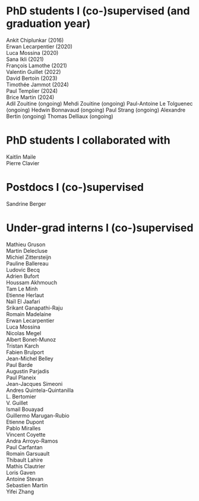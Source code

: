 # PhD students I (co-)supervised (and graduation year)
Ankit Chiplunkar (2016)  
Erwan Lecarpentier (2020)  
Luca Mossina (2020)  
Sana Ikli (2021)  
François Lamothe (2021)  
Valentin Guillet (2022)  
David Bertoin (2023)  
Timothée Jammot (2024)  
Paul Templier (2024)  
Brice Martin (2024)  
Adil Zouitine (ongoing)
Mehdi Zouitine (ongoing)
Paul-Antoine Le Tolguenec (ongoing)
Hedwin Bonnavaud (ongoing)
Paul Strang (ongoing)
Alexandre Bertin (ongoing)
Thomas Delliaux (ongoing)

# PhD students I collaborated with
Kaitlin Maile   
Pierre Clavier  

# Postdocs I (co-)supervised
Sandrine Berger  

# Under-grad interns I (co-)supervised
Mathieu Gruson  
Martin Delecluse  
Michiel Zittersteijn  
Pauline Ballereau  
Ludovic Becq  
Adrien Bufort  
Houssam Akhmouch   
Tam Le Minh  
Etienne Herlaut  
Naïl El Jaafari  
Srikant Ganapathi-Raju  
Romain Madelaine  
Erwan Lecarpentier  
Luca Mossina  
Nicolas Megel  
Albert Bonet-Munoz  
Tristan Karch  
Fabien Brulport  
Jean-Michel Belley  
Paul Barde  
Augustin Parjadis  
Paul Planeix  
Jean-Jacques Simeoni  
Andres Quintela-Quintanilla  
L. Bertomier  
V. Guillet  
Ismail Bouayad  
Guillermo Marugan-Rubio  
Etienne Dupont  
Pablo Miralles  
Vincent Coyette  
Andra Arroyo-Ramos  
Paul Carfantan  
Romain Garsuault  
Thibault Lahire  
Mathis Clautrier  
Loris Gaven  
Antoine Stevan  
Sebastien Martin  
Yifei Zhang  
